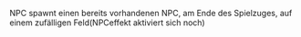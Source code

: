 NPC spawnt einen bereits vorhandenen NPC, am Ende des Spielzuges, auf einem zufälligen Feld(NPCeffekt aktiviert sich noch)